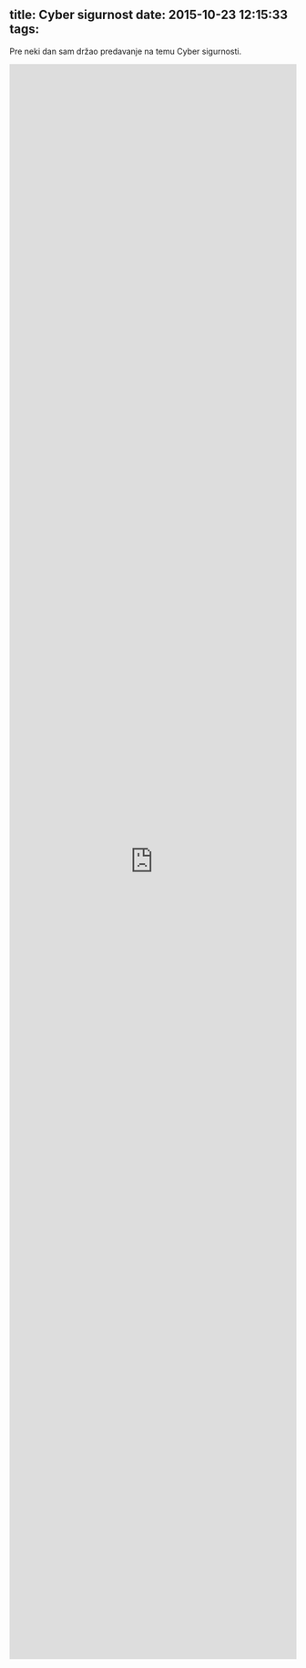 title: Cyber sigurnost
date: 2015-10-23 12:15:33
tags:
---
Pre neki dan sam držao predavanje na temu Cyber sigurnosti. 
<iframe style="width: 100%; height: 70vh;" src="https://www.youtube.com/embed/GhsnnasBb_k" frameborder="0" allowfullscreen></iframe>

